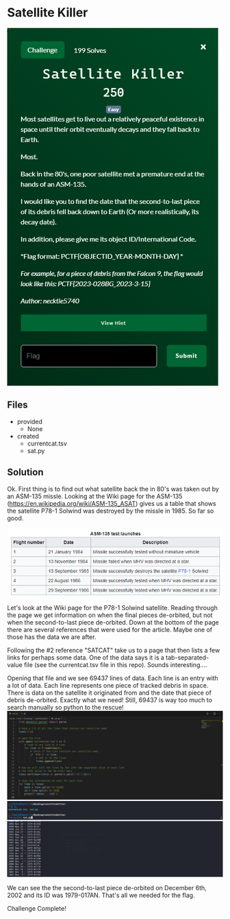 # Satellite Killer
![](images/problem.PNG)

## Files
- provided
    - None
- created
    - currentcat.tsv
    - sat.py

## Solution
Ok.  First thing is to find out what satellite back the in 80's was taken out by an ASM-135 missle.  Looking at the Wiki page for the ASM-135 (https://en.wikipedia.org/wiki/ASM-135_ASAT) gives us a table that shows the satellite P78-1 Solwind was destroyed by the missle in 1985.  So far so good.

![](images/ss_00.PNG)

Let's look at the Wiki page for the P78-1 Solwind satellite.  Reading through the page we get information on when the final pieces de-orbited, but not when the second-to-last piece de-orbited.  Down at the bottom of the page there are several references that were used for the article.  Maybe one of those has the data we are after.

Following the #2 reference "SATCAT" take us to a page that then lists a few links for perhaps some data.  One of the data says it is a tab-separated-value file (see the currentcat.tsv file in this repo).  Sounds interesting....

Opening that file and we see 69437 lines of data.  Each line is an entry with a lot of data.  Each line represents one piece of tracked debris in space.  There is data on the satellite it originated from and the date that piece of debris de-orbited.  Exactly what we need!  Still, 69437 is way too much to search manually so python to the rescue!
![](images/ss_01.PNG)
![](images/ss_02.PNG)
![](images/ss_03.PNG)

We can see the the second-to-last piece de-orbited on December 6th, 2002 and its ID was 1979-017AN.  That's all we needed for the flag.

Challenge Complete!
